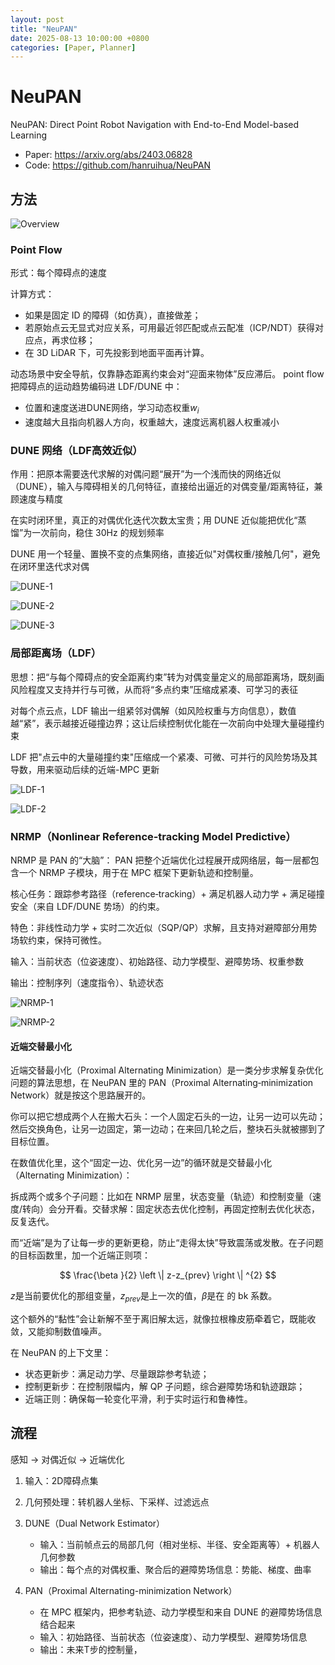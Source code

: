 ```yaml
---
layout: post
title: "NeuPAN"
date: 2025-08-13 10:00:00 +0800
categories: [Paper, Planner]
---
```


# NeuPAN
NeuPAN: Direct Point Robot Navigation with End-to-End Model-based Learning

- Paper: https://arxiv.org/abs/2403.06828
- Code: https://github.com/hanruihua/NeuPAN

## 方法

![Overview](Overview.jpg)

### Point Flow
形式：每个障碍点的速度

计算方式：
- 如果是固定 ID 的障碍（如仿真），直接做差；
- 若原始点云无显式对应关系，可用最近邻匹配或点云配准（ICP/NDT）获得对应点，再求位移；
- 在 3D LiDAR 下，可先投影到地面平面再计算。

动态场景中安全导航，仅靠静态距离约束会对“迎面来物体”反应滞后。 point flow 把障碍点的运动趋势编码进 LDF/DUNE 中：
- 位置和速度送进DUNE网络，学习动态权重$w_i$
- 速度越大且指向机器人方向，权重越大，速度远离机器人权重减小

### DUNE 网络（LDF高效近似）
作用：把原本需要迭代求解的对偶问题“展开”为一个浅而快的网络近似（DUNE），输入与障碍相关的几何特征，直接给出逼近的对偶变量/距离特征，兼顾速度与精度

在实时闭环里，真正的对偶优化迭代次数太宝贵；用 DUNE 近似能把优化“蒸馏”为一次前向，稳住 30Hz 的规划频率

DUNE 用一个轻量、置换不变的点集网络，直接近似"对偶权重/接触几何"，避免在闭环里迭代求对偶

![DUNE-1](DUNE-1.jpg)

![DUNE-2](DUNE-2.jpg)

![DUNE-3](DUNE-3.jpg)

### 局部距离场（LDF）
思想：把“与每个障碍点的安全距离约束”转为对偶变量定义的局部距离场，既刻画风险程度又支持并行与可微，从而将“多点约束”压缩成紧凑、可学习的表征

对每个点云点，LDF 输出一组紧邻对偶解（如风险权重与方向信息），数值越“紧”，表示越接近碰撞边界；这让后续控制优化能在一次前向中处理大量碰撞约束

LDF 把"点云中的大量碰撞约束"压缩成一个紧凑、可微、可并行的风险势场及其导数，用来驱动后续的近端-MPC 更新

![LDF-1](LDF-1.jpg)

![LDF-2](LDF-2.jpg)

### NRMP（Nonlinear Reference‑tracking Model Predictive）
NRMP 是 PAN 的“大脑”： PAN 把整个近端优化过程展开成网络层，每一层都包含一个 NRMP 子模块，用于在 MPC 框架下更新轨迹和控制量。

核心任务：跟踪参考路径（reference‑tracking）+ 满足机器人动力学 + 满足碰撞安全（来自 LDF/DUNE 势场）的约束。

特色：非线性动力学 + 实时二次近似（SQP/QP）求解，且支持对避障部分用势场软约束，保持可微性。

输入：当前状态（位姿速度）、初始路径、动力学模型、避障势场、权重参数

输出：控制序列（速度指令）、轨迹状态

![NRMP-1](NRMP-1.jpg)

![NRMP-2](NRMP-2.jpg)

#### 近端交替最小化

近端交替最小化（Proximal Alternating Minimization）是一类分步求解复杂优化问题的算法思想，在 NeuPAN 里的 PAN（Proximal Alternating‑minimization Network）就是按这个思路展开的。

你可以把它想成两个人在搬大石头：一个人固定石头的一边，让另一边可以先动；然后交换角色，让另一边固定，第一边动；在来回几轮之后，整块石头就被挪到了目标位置。

在数值优化里，这个“固定一边、优化另一边”的循环就是交替最小化（Alternating Minimization）：

拆成两个或多个子问题：比如在 NRMP 层里，状态变量（轨迹）和控制变量（速度/转向）会分开看。交替求解：固定状态去优化控制，再固定控制去优化状态，反复迭代。

而“近端”是为了让每一步的更新更稳，防止“走得太快”导致震荡或发散。在子问题的目标函数里，加一个近端正则项：

$$ \frac{\beta }{2} \left \| z-z_{prev} \right \| ^{2} $$

$z$是当前要优化的那组变量，$z_{prev}$是上一次的值，$\beta$是在 的 bk 系数。

这个额外的“黏性”会让新解不至于离旧解太远，就像拉根橡皮筋牵着它，既能收敛，又能抑制数值噪声。

在 NeuPAN 的上下文里：
- 状态更新步：满足动力学、尽量跟踪参考轨迹；
- 控制更新步：在控制限幅内，解 QP 子问题，综合避障势场和轨迹跟踪；
- 近端正则：确保每一轮变化平滑，利于实时运行和鲁棒性。

## 流程

感知 -> 对偶近似 -> 近端优化

1. 输入：2D障碍点集

2. 几何预处理：转机器人坐标、下采样、过滤远点

3. DUNE（Dual Network Estimator）
    - 输入：当前帧点云的局部几何（相对坐标、半径、安全距离等）+ 机器人几何参数
    - 输出：每个点的对偶权重、聚合后的避障势场信息：势能、梯度、曲率

4. PAN（Proximal Alternating-minimization Network）
    - 在 MPC 框架内，把参考轨迹、动力学模型和来自 DUNE 的避障势场信息结合起来
    - 输入：初始路径、当前状态（位姿速度）、动力学模型、避障势场信息
    - 输出：未来T步的控制量，
